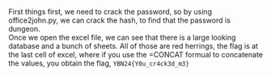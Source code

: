First things first, we need to crack the password, so by using office2john.py, we can crack the hash, to find that the password is dungeon.  
Once we open the excel file, we can see that there is a large looking database and a bunch of sheets. All of those are red herrings, the flag is at the last cell of excel, where if you use the =CONCAT formual to concatenate the values, you obtain the flag,
`YBN24{Y0u_cr4ck3d_m3}`